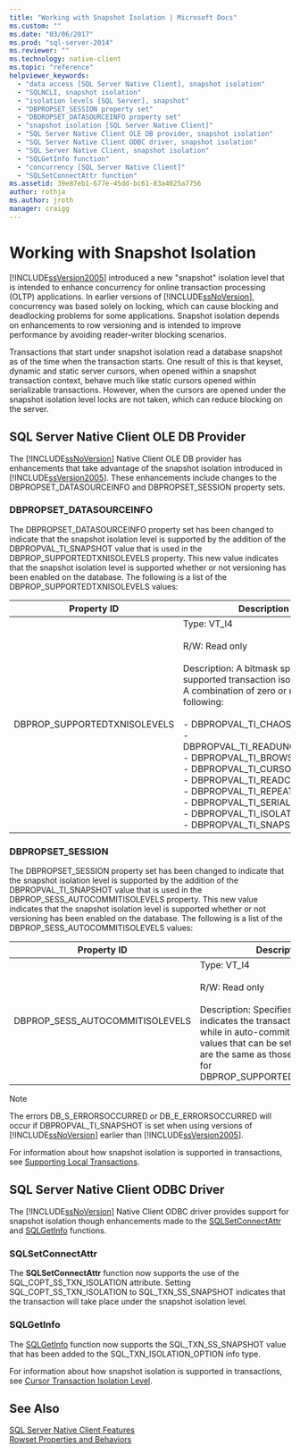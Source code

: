 ```yaml
---
title: "Working with Snapshot Isolation | Microsoft Docs"
ms.custom: ""
ms.date: "03/06/2017"
ms.prod: "sql-server-2014"
ms.reviewer: ""
ms.technology: native-client
ms.topic: "reference"
helpviewer_keywords: 
  - "data access [SQL Server Native Client], snapshot isolation"
  - "SQLNCLI, snapshot isolation"
  - "isolation levels [SQL Server], snapshot"
  - "DBPROPSET_SESSION property set"
  - "DBDROPSET_DATASOURCEINFO property set"
  - "snapshot isolation [SQL Server Native Client]"
  - "SQL Server Native Client OLE DB provider, snapshot isolation"
  - "SQL Server Native Client ODBC driver, snapshot isolation"
  - "SQL Server Native Client, snapshot isolation"
  - "SQLGetInfo function"
  - "concurrency [SQL Server Native Client]"
  - "SQLSetConnectAttr function"
ms.assetid: 39e87eb1-677e-45dd-bc61-83a4025a7756
author: rothja
ms.author: jroth
manager: craigg
---
```

# Working with Snapshot Isolation
  [!INCLUDE[ssVersion2005](../../../includes/ssversion2005-md.md)] introduced a new "snapshot" isolation level that is intended to enhance concurrency for online transaction processing (OLTP) applications. In earlier versions of [!INCLUDE[ssNoVersion](../../../includes/ssnoversion-md.md)], concurrency was based solely on locking, which can cause blocking and deadlocking problems for some applications. Snapshot isolation depends on enhancements to row versioning and is intended to improve performance by avoiding reader-writer blocking scenarios.  
  
 Transactions that start under snapshot isolation read a database snapshot as of the time when the transaction starts. One result of this is that keyset, dynamic and static server cursors, when opened within a snapshot transaction context, behave much like static cursors opened within serializable transactions. However, when the cursors are opened under the snapshot isolation level locks are not taken, which can reduce blocking on the server.  
  
## SQL Server Native Client OLE DB Provider  
 The [!INCLUDE[ssNoVersion](../../../includes/ssnoversion-md.md)] Native Client OLE DB provider has enhancements that take advantage of the snapshot isolation introduced in [!INCLUDE[ssVersion2005](../../../includes/ssversion2005-md.md)]. These enhancements include changes to the DBPROPSET_DATASOURCEINFO and DBPROPSET_SESSION property sets.  
  
### DBPROPSET_DATASOURCEINFO  
 The DBPROPSET_DATASOURCEINFO property set has been changed to indicate that the snapshot isolation level is supported by the addition of the DBPROPVAL_TI_SNAPSHOT value that is used in the DBPROP_SUPPORTEDTXNISOLEVELS property. This new value indicates that the snapshot isolation level is supported whether or not versioning has been enabled on the database. The following is a list of the DBPROP_SUPPORTEDTXNISOLEVELS values:  
  
|Property ID|Description|  
|-----------------|-----------------|  
|DBPROP_SUPPORTEDTXNISOLEVELS|Type: VT_I4<br /><br /> R/W: Read only<br /><br /> Description: A bitmask specifying the supported transaction isolation levels. A combination of zero or more of the following:<br /><br /> -   DBPROPVAL_TI_CHAOS<br />-   DBPROPVAL_TI_READUNCOMMITTED<br />-   DBPROPVAL_TI_BROWSE<br />-   DBPROPVAL_TI_CURSORSTABILITY<br />-   DBPROPVAL_TI_READCOMMITTED<br />-   DBPROPVAL_TI_REPEATABLEREAD<br />-   DBPROPVAL_TI_SERIALIZABLE<br />-   DBPROPVAL_TI_ISOLATED<br />-   DBPROPVAL_TI_SNAPSHOT|  
  
### DBPROPSET_SESSION  
 The DBPROPSET_SESSION property set has been changed to indicate that the snapshot isolation level is supported by the addition of the DBPROPVAL_TI_SNAPSHOT value that is used in the DBPROP_SESS_AUTOCOMMITISOLEVELS property. This new value indicates that the snapshot isolation level is supported whether or not versioning has been enabled on the database. The following is a list of the DBPROP_SESS_AUTOCOMMITISOLEVELS values:  
  
|Property ID|Description|  
|-----------------|-----------------|  
|DBPROP_SESS_AUTOCOMMITISOLEVELS|Type: VT_I4<br /><br /> R/W: Read only<br /><br /> Description: Specifies a bitmask that indicates the transaction isolation level while in auto-commit mode. The values that can be set in this bitmask are the same as those that can be set for DBPROP_SUPPORTEDTXNISOLEVELS.|  
  
> [!NOTE]  
>  The errors DB_S_ERRORSOCCURRED or DB_E_ERRORSOCCURRED will occur if DBPROPVAL_TI_SNAPSHOT is set when using versions of [!INCLUDE[ssNoVersion](../../../includes/ssnoversion-md.md)] earlier than [!INCLUDE[ssVersion2005](../../../includes/ssversion2005-md.md)].  
  
 For information about how snapshot isolation is supported in transactions, see [Supporting Local Transactions](../../native-client-ole-db-transactions/transactions.md).  
  
## SQL Server Native Client ODBC Driver  
 The [!INCLUDE[ssNoVersion](../../../includes/ssnoversion-md.md)] Native Client ODBC driver provides support for snapshot isolation though enhancements made to the [SQLSetConnectAttr](../../native-client-odbc-api/sqlsetconnectattr.md) and [SQLGetInfo](../../native-client-odbc-api/sqlgetinfo.md) functions.  
  
### SQLSetConnectAttr  
 The **SQLSetConnectAttr** function now supports the use of the SQL_COPT_SS_TXN_ISOLATION attribute. Setting SQL_COPT_SS_TXN_ISOLATION to SQL_TXN_SS_SNAPSHOT indicates that the transaction will take place under the snapshot isolation level.  
  
### SQLGetInfo  
 The [SQLGetInfo](../../native-client-odbc-api/sqlgetinfo.md) function now supports the SQL_TXN_SS_SNAPSHOT value that has been added to the SQL_TXN_ISOLATION_OPTION info type.  
  
 For information about how snapshot isolation is supported in transactions, see [Cursor Transaction Isolation Level](../../native-client-odbc-cursors/properties/cursor-transaction-isolation-level.md).  
  
## See Also  
 [SQL Server Native Client Features](sql-server-native-client-features.md)   
 [Rowset Properties and Behaviors](../../native-client-ole-db-rowsets/rowset-properties-and-behaviors.md)  
  
  
